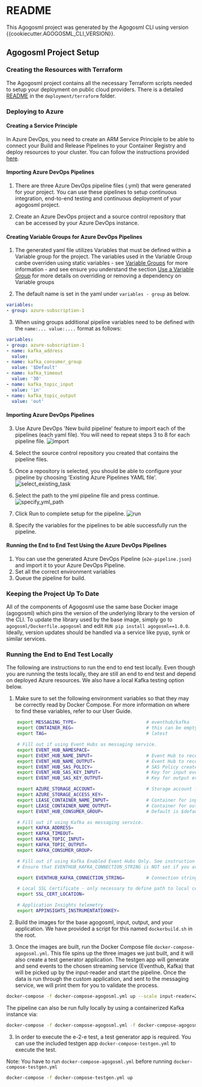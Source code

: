 # README

This Agogosml project was generated by the Agogosml CLI using version {{cookiecutter.AGOGOSML_CLI_VERSION}}.

## Agogosml Project Setup

### Creating the Resources with Terraform

The Agogosml project contains all the necessary Terraform scripts needed to setup your deployment on public cloud providers. There is a detailed [README](deployment/terraform/README.md) in the `deployment/terraform` folder.

### Deploying to Azure

#### Creating a Service Principle

In Azure DevOps, you need to create an ARM Service Principle to be able to connect your Build and Release Pipelines to your Container Registry and deploy resources to your cluster. You can follow the instructions provided [here](https://aka.ms/create-sp).

#### Importing Azure DevOps Pipelines

1. There are three Azure DevOps pipeline files (.yml) that were generated for your project. You can use these pipelines
to setup continuous integration, end-to-end testing and continuous deployment of your agogosml project. 

2. Create an Azure DevOps project and a source control repository that can be accessed by your Azure DevOps instance.


#### Creating Variable Groups for Azure DevOps Pipelines

1. The generated yaml file utilizes Variables that must be defined within a Variable group for the project. The variables used in the Variable Group canbe overriden using static variables - see [Variable Groups](https://docs.microsoft.com/en-us/azure/devops/pipelines/library/variable-groups?view=azure-devops&tabs=yaml) for more information - and see ensure you understand the section [Use a Variable Group](https://docs.microsoft.com/en-us/azure/devops/pipelines/library/variable-groups?view=azure-devops&tabs=yaml) for more details on overriding or removing a dependency on Variable groups

2. The default name is set in the yaml under `variables - group` as below. 

```yaml
variables:
- group: azure-subscription-1
```

3. When using groups additional pipeline variables need to be defined with the `name:... value:....` format as follows:

```yaml
variables:
- group: azure-subscription-1
- name: kafka_address
  value: 
- name: kafka_consumer_group
  value: '$Default'
- name: kafka_timeout
  value: '30'
- name: kafka_topic_input
  value: 'in'
- name: kafka_topic_output
  value: 'out'
```


#### Importing Azure DevOps Pipelines

3. Use Azure DevOps 'New build pipeline' feature to import each of the pipelines (each yaml file). 
You will need to repeat steps 3 to 8 for each pipeline file. ![import](docs/import_pipeline.png)

4. Select the source control repository you created that contains the pipeline files.

5. Once a repository is selected, you should be able to configure your pipeline by choosing 'Existing Azure Pipelines YAML file'. ![select_existing_task](docs/select_existing_yml_pipeline.png)

6. Select the path to the yml pipeline file and press continue. ![specify_yml_path](docs/specify_yml_path.png)

7. Click Run to complete setup for the pipeline. ![run](docs/click_run.png)

8. Specify the variables for the pipelines to be able successfully run the pipeline.


#### Running the End to End Test Using the Azure DevOps Pipelines

1. You can use the generated Azure DevOps Pipeline (`e2e-pipeline.json`) and import it to your Azure DevOps Pipeline.
2. Set all the correct environment variables
3. Queue the pipeline for build.


### Keeping the Project Up To Date

All of the components of Agogosml use the same base Docker image (agogosml) which pins the version of the underlying library to the version of the CLI. To update the library used by the base image, simply go to `agogosml/Dockerfile.agogosml` and edit `RUN pip install agogosml==1.0.0`. Ideally, version updates should be handled via a service like pyup, synk or similar services.


### Running the End to End Test Locally

The following are instructions to run the end to end test locally. Even though you are running the tests
locally, they are still an end to end test and depend on deployed Azure resources. We also have a local Kafka
testing option below.

1. Make sure to set the following environment variables so that they may be correctly read by Docker Compose. For more information on where to find these variables, refer to our User Guide.

```bash
    export MESSAGING_TYPE=                          # eventhub/kafka
    export CONTAINER_REG=                           # this can be empty for local dev.
    export TAG=                                     # latest

    # Fill out if using Event Hubs as messaging service.
    export EVENT_HUB_NAMESPACE=
    export EVENT_HUB_NAME_INPUT=                    # Event Hub to receive incoming messages
    export EVENT_HUB_NAME_OUTPUT=                   # Event Hub to receive outgoing messages
    export EVENT_HUB_SAS_POLICY=                    # SAS Policy created for both input and output
    export EVENT_HUB_SAS_KEY_INPUT=                 # Key for input event hub SAS policy
    export EVENT_HUB_SAS_KEY_OUTPUT=                # Key for output event hub SAS policy

    export AZURE_STORAGE_ACCOUNT=                   # Storage account for Event Hub
    export AZURE_STORAGE_ACCESS_KEY=
    export LEASE_CONTAINER_NAME_INPUT=              # Container for input events
    export LEASE_CONTAINER_NAME_OUTPUT=             # Container for output events
    export EVENT_HUB_CONSUMER_GROUP=                # Default is $default

    # Fill out if using Kafka as messaging service.
    export KAFKA_ADDRESS=
    export KAFKA_TIMEOUT=
    export KAFKA_TOPIC_INPUT=
    export KAFKA_TOPIC_OUTPUT=
    export KAFKA_CONSUMER_GROUP=

    # Fill out if using Kafka Enabled Event Hubs Only. See instruction https://docs.microsoft.com/en-us/azure/event-hubs/event-hubs-create-kafka-enabled.
    # Ensure that EVENTHUB_KAFKA_CONNECTION_STRING is NOT set if you are using pure Kafka.

    export EVENTHUB_KAFKA_CONNECTION_STRING=        # Connection string-primary key in the Event Hub

    # Local SSL Certificate - only necessary to define path to local cert if you are running locally. i.e. something like /usr/local/etc/openssl/cert.pem
    export SSL_CERT_LOCATION=

    # Application Insights telemetry
    export APPINSIGHTS_INSTRUMENTATIONKEY=
```

2. Build the images for the base agogosml, input, output, and your application. We have provided a script for this named `dockerbuild.sh` in the root.

3. Once the images are built, run the Docker Compose file `docker-compose-agogosml.yml`. This file spins up the three images we just built, and it will also create a test generator application. The testgen app will generate and send events to the chosen streaming service (Eventhub, Kafka) that will be picked up by the input-reader and start the pipeline. Once the data is run through the custom application, and sent to the messaging service, we will print them for you to validate the process.

```bash
docker-compose -f docker-compose-agogosml.yml up --scale input-reader=2
```

The pipeline can also be run fully locally by using a containerized Kafka instance via:

```bash
docker-compose -f docker-compose-agogosml.yml -f docker-compose-agogosml.local.yml up
```

3. In order to execute the e-2-e test, a test generator app is required.
   You can use the included testgen app `docker-compose-testgen.yml` to execute the test.

Note: You have to run `docker-compose-agogosml.yml` before running `docker-compose-testgen.yml`

```bash
docker-compose -f docker-compose-testgen.yml up
```
